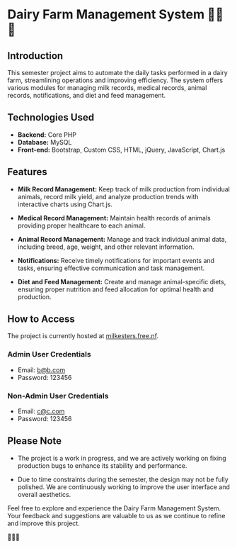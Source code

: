 # Dairy Farm Management System 🐄🐄🐄

## Introduction

This semester project aims to automate the daily tasks performed in a dairy farm, streamlining operations and improving efficiency. The system offers various modules for managing milk records, medical records, animal records, notifications, and diet and feed management.

## Technologies Used

- **Backend:** Core PHP
- **Database:** MySQL
- **Front-end:** Bootstrap, Custom CSS, HTML, jQuery, JavaScript, Chart.js

## Features

- **Milk Record Management:** Keep track of milk production from individual animals, record milk yield, and analyze production trends with interactive charts using Chart.js.

- **Medical Record Management:** Maintain health records of animals providing proper healthcare to each animal.

- **Animal Record Management:** Manage and track individual animal data, including breed, age, weight, and other relevant information.

- **Notifications:** Receive timely notifications for important events and tasks, ensuring effective communication and task management.

- **Diet and Feed Management:** Create and manage animal-specific diets, ensuring proper nutrition and feed allocation for optimal health and production.

## How to Access

The project is currently hosted at [milkesters.free.nf](http://milkesters.free.nf).

### Admin User Credentials
- Email: b@b.com
- Password: 123456

### Non-Admin User Credentials
- Email: c@c.com
- Password: 123456

## Please Note

- The project is a work in progress, and we are actively working on fixing production bugs to enhance its stability and performance.

- Due to time constraints during the semester, the design may not be fully polished. We are continuously working to improve the user interface and overall aesthetics.

Feel free to explore and experience the Dairy Farm Management System. Your feedback and suggestions are valuable to us as we continue to refine and improve this project.

🌾🌾🌾
